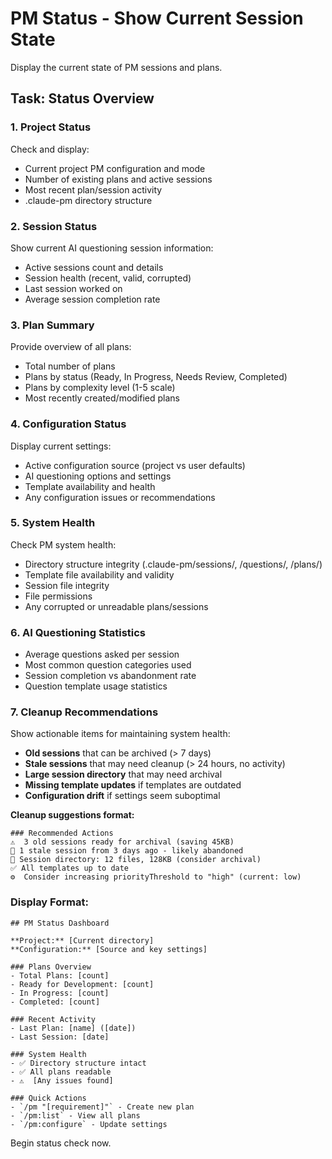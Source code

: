 # PM Status - Show Current Session State

Display the current state of PM sessions and plans.

## Task: Status Overview

### 1. Project Status
Check and display:
- Current project PM configuration and mode
- Number of existing plans and active sessions
- Most recent plan/session activity
- .claude-pm directory structure

### 2. Session Status
Show current AI questioning session information:
- Active sessions count and details
- Session health (recent, valid, corrupted)
- Last session worked on
- Average session completion rate

### 3. Plan Summary
Provide overview of all plans:
- Total number of plans
- Plans by status (Ready, In Progress, Needs Review, Completed)
- Plans by complexity level (1-5 scale)
- Most recently created/modified plans

### 4. Configuration Status
Display current settings:
- Active configuration source (project vs user defaults)
- AI questioning options and settings
- Template availability and health
- Any configuration issues or recommendations

### 5. System Health
Check PM system health:
- Directory structure integrity (.claude-pm/sessions/, /questions/, /plans/)
- Template file availability and validity
- Session file integrity
- File permissions
- Any corrupted or unreadable plans/sessions

### 6. AI Questioning Statistics
- Average questions asked per session
- Most common question categories used
- Session completion vs abandonment rate
- Question template usage statistics

### 7. Cleanup Recommendations
Show actionable items for maintaining system health:
- **Old sessions** that can be archived (> 7 days)
- **Stale sessions** that may need cleanup (> 24 hours, no activity)
- **Large session directory** that may need archival
- **Missing template updates** if templates are outdated
- **Configuration drift** if settings seem suboptimal

**Cleanup suggestions format:**
```
### Recommended Actions
⚠️  3 old sessions ready for archival (saving 45KB)
🧹 1 stale session from 3 days ago - likely abandoned
💾 Session directory: 12 files, 128KB (consider archival)
✅ All templates up to date
⚙️  Consider increasing priorityThreshold to "high" (current: low)
```

### Display Format:
```
## PM Status Dashboard

**Project:** [Current directory]
**Configuration:** [Source and key settings]

### Plans Overview
- Total Plans: [count]
- Ready for Development: [count]
- In Progress: [count]
- Completed: [count]

### Recent Activity
- Last Plan: [name] ([date])
- Last Session: [date]

### System Health
- ✅ Directory structure intact
- ✅ All plans readable
- ⚠️  [Any issues found]

### Quick Actions
- `/pm "[requirement]"` - Create new plan
- `/pm:list` - View all plans
- `/pm:configure` - Update settings
```

Begin status check now.